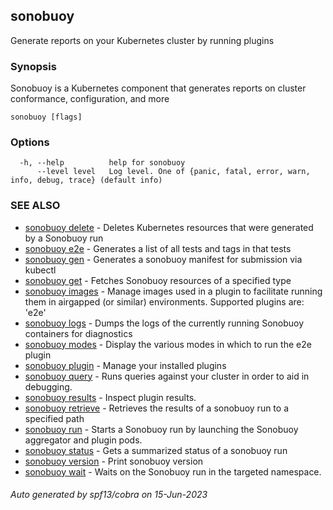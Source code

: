 ## sonobuoy

Generate reports on your Kubernetes cluster by running plugins

### Synopsis

Sonobuoy is a Kubernetes component that generates reports on cluster conformance, configuration, and more

```
sonobuoy [flags]
```

### Options

```
  -h, --help          help for sonobuoy
      --level level   Log level. One of {panic, fatal, error, warn, info, debug, trace} (default info)
```

### SEE ALSO

* [sonobuoy delete](sonobuoy_delete.md)	 - Deletes Kubernetes resources that were generated by a Sonobuoy run
* [sonobuoy e2e](sonobuoy_e2e.md)	 - Generates a list of all tests and tags in that tests
* [sonobuoy gen](sonobuoy_gen.md)	 - Generates a sonobuoy manifest for submission via kubectl
* [sonobuoy get](sonobuoy_get.md)	 - Fetches Sonobuoy resources of a specified type
* [sonobuoy images](sonobuoy_images.md)	 - Manage images used in a plugin to facilitate running them in airgapped (or similar) environments. Supported plugins are: 'e2e'
* [sonobuoy logs](sonobuoy_logs.md)	 - Dumps the logs of the currently running Sonobuoy containers for diagnostics
* [sonobuoy modes](sonobuoy_modes.md)	 - Display the various modes in which to run the e2e plugin
* [sonobuoy plugin](sonobuoy_plugin.md)	 - Manage your installed plugins
* [sonobuoy query](sonobuoy_query.md)	 - Runs queries against your cluster in order to aid in debugging.
* [sonobuoy results](sonobuoy_results.md)	 - Inspect plugin results.
* [sonobuoy retrieve](sonobuoy_retrieve.md)	 - Retrieves the results of a sonobuoy run to a specified path
* [sonobuoy run](sonobuoy_run.md)	 - Starts a Sonobuoy run by launching the Sonobuoy aggregator and plugin pods.
* [sonobuoy status](sonobuoy_status.md)	 - Gets a summarized status of a sonobuoy run
* [sonobuoy version](sonobuoy_version.md)	 - Print sonobuoy version
* [sonobuoy wait](sonobuoy_wait.md)	 - Waits on the Sonobuoy run in the targeted namespace.

###### Auto generated by spf13/cobra on 15-Jun-2023
